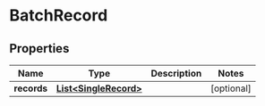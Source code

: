 

# BatchRecord

## Properties

Name | Type | Description | Notes
------------ | ------------- | ------------- | -------------
**records** | [**List&lt;SingleRecord&gt;**](SingleRecord.md) |  |  [optional]



